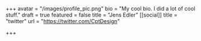 +++
avatar = "/images/profile_pic.png"
bio = "My cool bio. I did a lot of cool stuff."
draft = true
featured = false
title = "Jens Edler"
[[social]]
title = "twitter"
url = "https://twitter.com/CptDesign"

+++

